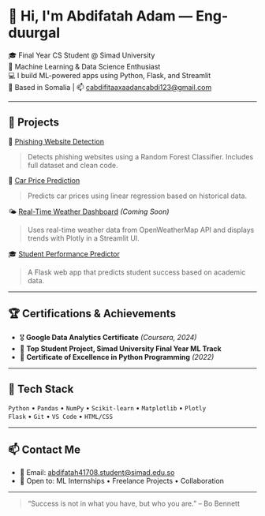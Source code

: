 # 👋 Hi, I'm Abdifatah Adam — Eng-duurgal

🎓 Final Year CS Student @ Simad University  
🧠 Machine Learning & Data Science Enthusiast  
💻 I build ML-powered apps using Python, Flask, and Streamlit  
📍 Based in Somalia | 📫 cabdifitaaxaadancabdi123@gmail.com  

---

## 🚀 Projects

🔐 [Phishing Website Detection](https://github.com/Eng-duurgal/phishing_detection_using_Random_Forest)  
> Detects phishing websites using a Random Forest Classifier. Includes full dataset and clean code.

🚗 [Car Price Prediction](https://github.com/Eng-duurgal/car-price-prediction-using-linear-regression)  
> Predicts car prices using linear regression based on historical data.

🌤️ [Real-Time Weather Dashboard](https://github.com/Eng-duurgal/weather-dashboard) *(Coming Soon)*  
> Uses real-time weather data from OpenWeatherMap API and displays trends with Plotly in a Streamlit UI.

🎓 [Student Performance Predictor](https://github.com/Eng-duurgal/student-performance-prediction)  
> A Flask web app that predicts student success based on academic data.

---

## 🏆 Certifications & Achievements

- 🎖️ **Google Data Analytics Certificate** *(Coursera, 2024)*   
- 🥇 **Top Student Project, Simad University Final Year ML Track**  
- 🧾 **Certificate of Excellence in Python Programming** *(2022)*  

---

## 🧰 Tech Stack

`Python` • `Pandas` • `NumPy` • `Scikit-learn` • `Matplotlib` • `Plotly`  
`Flask` •  `Git` • `VS Code` • `HTML/CSS`  

---

## 📫 Contact Me

- 📧 Email: abdifatah41708.student@simad.edu.so 
- 💼 Open to: ML Internships • Freelance Projects • Collaboration

---

> “Success is not in what you have, but who you are.” – Bo Bennett

